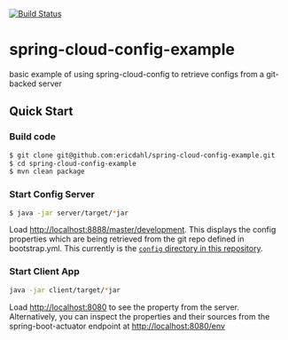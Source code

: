 [![Build Status](https://travis-ci.org/ericdahl/spring-cloud-config-example.svg)](https://travis-ci.org/ericdahl/spring-cloud-config-example)

# spring-cloud-config-example
basic example of using spring-cloud-config to retrieve configs from a git-backed server

## Quick Start

### Build code

```bash
$ git clone git@github.com:ericdahl/spring-cloud-config-example.git
$ cd spring-cloud-config-example
$ mvn clean package
```

### Start Config Server

```bash
$ java -jar server/target/*jar
```

Load [http://localhost:8888/master/development](http://localhost:8888/master/development). 
This displays the config properties which are being retrieved from the git repo defined 
in bootstrap.yml. This currently is the [`config` directory in this repository](https://github.com/ericdahl/spring-cloud-config-example/tree/master/config).

### Start Client App
```bash
java -jar client/target/*jar
```

Load [http://localhost:8080](http://localhost:8080) to see the property from the server. Alternatively, 
you can inspect the properties and their sources from the spring-boot-actuator
endpoint at [http://localhost:8080/env](http://localhost:8080/env)
